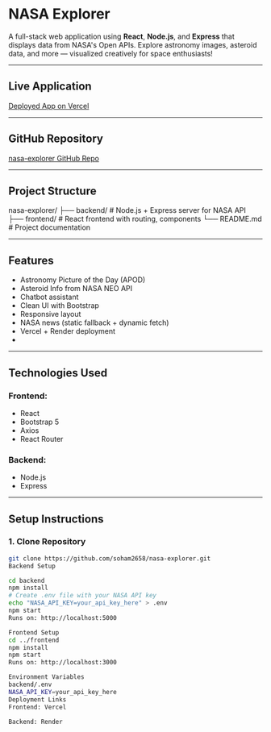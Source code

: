 # NASA Explorer

A full-stack web application using **React**, **Node.js**, and **Express** that displays data from NASA's Open APIs. Explore astronomy images, asteroid data, and more — visualized creatively for space enthusiasts!

---

## Live Application

[Deployed App on Vercel](https://nasa-explorer-2jojuyng5-soham2658s-projects.vercel.app)

---

## GitHub Repository

[nasa-explorer GitHub Repo](https://github.com/soham2658/nasa-explorer)

---

## Project Structure

nasa-explorer/
├── backend/ # Node.js + Express server for NASA API
├── frontend/ # React frontend with routing, components
└── README.md # Project documentation

---

## Features

- Astronomy Picture of the Day (APOD)
- Asteroid Info from NASA NEO API
- Chatbot assistant
- Clean UI with Bootstrap
- Responsive layout
- NASA news (static fallback + dynamic fetch)
- Vercel + Render deployment
- 
---

## Technologies Used

### Frontend:
- React
- Bootstrap 5
- Axios
- React Router

### Backend:
- Node.js
- Express

---

## Setup Instructions

### 1. Clone Repository

```bash
git clone https://github.com/soham2658/nasa-explorer.git
Backend Setup

cd backend
npm install
# Create .env file with your NASA API key
echo "NASA_API_KEY=your_api_key_here" > .env
npm start
Runs on: http://localhost:5000

Frontend Setup
cd ../frontend
npm install
npm start
Runs on: http://localhost:3000

Environment Variables
backend/.env
NASA_API_KEY=your_api_key_here
Deployment Links
Frontend: Vercel

Backend: Render

